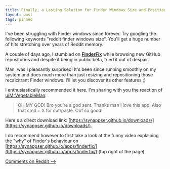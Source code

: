 ```yaml
---
title: Finally, a Lasting Solution for Finder Windows Size and Position
layout: post
tags: pinned
---
```


I've been struggling with Finder windows since forever. Try googling the following keywords "reddit finder windows size". You'll get a huge number of hits stretching over years of Reddit memory.

A couple of days ago, I stumbled on [**FinderFix**](https://synappser.github.io/apps/finderfix/) while browsing new GitHub repositories and despite it being in public beta, tried it out of despair.

Man, was I pleasantly surprised! It's been since running smoothly on my system and does much more than just resizing and repositioning those recalcitrant Finder windows. I'll let you discover its other features ;)

I enthusiastically recommended it here. I'm sharing with you the reaction of [u/MrVegetableMan](https://www.reddit.com/r/MacOS/comments/uh8jzu/whenever_i_connect_my_external_drive_the_sidebar/ia3s66l/?context=3):
> OH MY GOD! Bro you’re a god sent. Thanks man I love this app. Also that cmd + X for cut/paste. Oof so good!

Here's a direct download link: [https://synappser.github.io/downloads/](https://synappser.github.io/downloads/).

I do recommend however to first take a look at the funny video explaining the "why" of Finder's behaviour on [https://synappser.github.io/apps/finderfix/](https://synappser.github.io/apps/finderfix/) (top right of the page).

[Comments on Reddit ⟶](https://www.reddit.com/r/MacOS/comments/uysnq4/finally_a_lasting_solution_for_finder_windows/)
